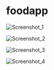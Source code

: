 # foodapp
![Screenshot_1](https://github.com/eraybahcegulu/FoodApp/assets/84785201/32493e43-2940-4a9c-9fa7-eed7f913dc39)

![Screenshot_2](https://github.com/eraybahcegulu/FoodApp/assets/84785201/9e6faaf9-983a-4fc2-bcec-2451c8c59551)

![Screenshot_3](https://github.com/eraybahcegulu/FoodApp/assets/84785201/d0635a27-eb56-4aa6-880c-9044b47d2ed5)

![Screenshot_4](https://github.com/eraybahcegulu/FoodApp/assets/84785201/ecd6ecef-3db9-42cc-a19c-d32b07c63b22)
